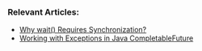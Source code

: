 
### Relevant Articles:
- [Why wait() Requires Synchronization?](https://www.baeldung.com/java-wait-necessary-synchronization)
- [Working with Exceptions in Java CompletableFuture](https://www.baeldung.com/java-exceptions-completablefuture)
